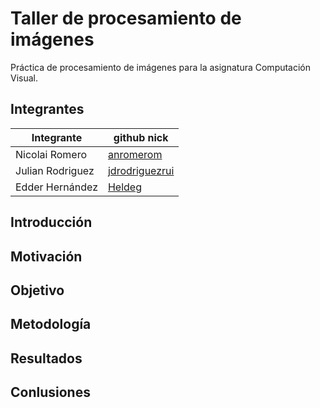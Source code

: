 # Taller de procesamiento de imágenes
Práctica de procesamiento de imágenes para la asignatura Computación Visual.
## Integrantes

|       Integrante      |                 github nick                   |
|-----------------------|-----------------------------------------------|
| Nicolai Romero         | [anromerom](https://github.com/anromerom) |
| Julian Rodriguez      | [jdrodriguezrui](https://github.com/jdrodriguezrui)       |
| Edder Hernández      | [Heldeg](https://github.com/Heldeg)       |
## Introducción
## Motivación
## Objetivo
## Metodología
## Resultados 
## Conlusiones
